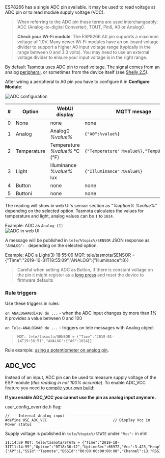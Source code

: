 ESP8266 has a single ADC pin available. It may be used to read voltage at ADC pin or to read module supply voltage (VCC). 
> When referring to the ADC pin these terms are used interchangeably: ADC (Analog-to-digital Converter), TOUT, Pin6, A0 or Analog0.  
> 
> **Check your Wi-Fi module**. The ESP8266 A0 pin supports a maximum voltage of 1.0V. Many newer Wi-Fi modules have an on-board voltage divider to support a higher A0 input voltage range (typically in the range between 0 and 3.3 volts). You may need to use an external voltage divider to ensure your input voltage is in the right range.

By default Tasmota uses ADC pin to read voltage. The signal comes from an analog [peripheral](peripherals), or sometimes from the device itself (see [Shelly 2.5](Shelly-2.5)). 

After wiring a peripheral to A0 pin you have to configure it in **Configure Module**:

![ADC configuration](https://i.postimg.cc/qqYmYG3v/ADC.png)

#|Option|WebUI display|MQTT mesage
-|-|-|-
0|None| none | none
1|Analog | Analog0 _%value%_ | `{"A0":%value%}`
2|Temperature | Temperature _%value%_ °C (°F) | `{"Temperature":%value%},"TempUnit":"C"}`
3|Light | Illuminance _%value%_ lux | `{"Illuminance":%value%}`
4|Button | none | none
5|Buttoni | none | none

The reading will show in web UI's sensor section as "_%option% %value%_" depending on the selected option. Tasmota calculates the values for temperature and light, analog values can be `1` to `1024`.

Example: ADC as `Analog (1)`    
![ADC in web UI](https://i.postimg.cc/zv9jpXsL/Analog0.png)

A message will be published in `tele/%topic%/SENSOR` JSON response as `"ANALOG": ` depending on the selected option.

Example: ADC a Light(3)
18:55:09 MQT: tele/tasmota/SENSOR = {"Time":"2019-10-31T18:55:09","ANALOG":{"Illuminance":8}}

> Careful when setting ADC as Button, if there is constant voltage on the pin it might register as a [long press](Button-usage#long-press) and reset the device to firmware defaults

### Rule triggers
Use these triggers in rules:    

`on ANALOG#A0div10 do ...` - when the ADC input changes by more than 1% it provides a value between 0 and 100    

`on Tele-ANALOG#A0 do ...` - triggers on tele messages with Analog object
> `MQT: tele/tasmota/SENSOR = {"Time":"2019-01-14T19:36:51","ANALOG":{"A0":1024}}`

Rule example: [using a potentiometer on analog pin](Rule-Cookbook#use-a-potentiometer).

## ADC_VCC
Instead of an input, ADC pin can be used to measure supply voltage of the ESP module (*this reading in not 100% accurate*). To enable ADC_VCC feature you need to [compile your own build](Compile-your-build):

**If you enable ADC_VCC you cannot use the pin as analog input anymore.**

user_config_override.h flag:
```
// -- Internal Analog input -----------------------
#define USE_ADC_VCC                              // Display Vcc in Power status
```


Supply voltage is published in `tele/%topic%/STATE` under `"Vcc":` in mV:
```
11:14:59 MQT: tele/tasmota/STATE = {"Time":"2019-10-31T11:14:59","Uptime":"0T18:36:12","UptimeSec":66972,"Vcc":3.423,"Heap":28,"SleepMode":"Dynamic","Sleep":50,"LoadAvg":19,"MqttCount":6,"POWER":"OFF","Wifi":{"AP":1,"SSId":"Tasmota","BSSId":"00:00:00:00:00:00","Channel":13,"RSSI":100,"LinkCount":1,"Downtime":"0T00:00:06"}}
```
